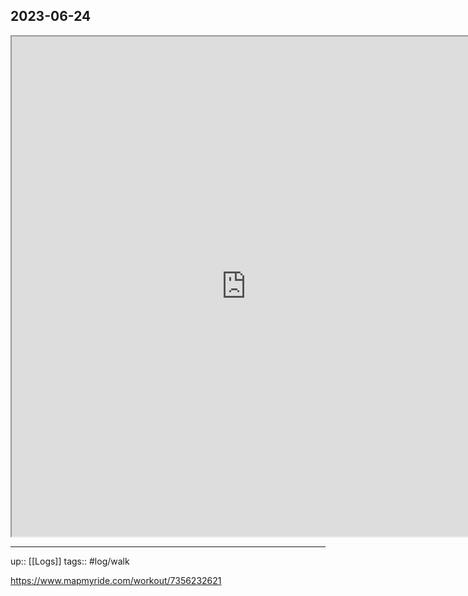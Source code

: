 ## 2023-06-24


<iframe height=800 width=750 src="https://www.mapmyride.com/workout/7356232621"></iframe>

---

up:: [[Logs]]
tags:: #log/walk 

https://www.mapmyride.com/workout/7356232621
